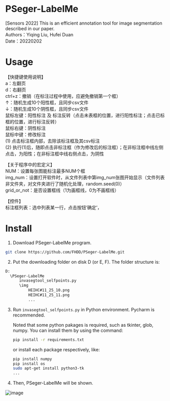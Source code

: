 # PSeger-LabelMe
[Sensors 2022] This is an efficient annotation tool for image segmentation described in our paper.
<br /> Authors：Yiqing Liu, Hufei Duan
<br /> Date：20220202

# Usage
【快捷键使用说明】
<br /> a：左翻页
<br /> d：右翻页
<br /> ctrl+z：撤销（在标注过程中使用，应避免撤销第一个框）
<br /> ↑：随机生成10个阳性框，且同步csv文件
<br /> ↓：随机生成10个阴性框，且同步csv文件
<br /> 鼠标左键：阳性标注 及 标注反转（点击未表框的位置，进行阳性标注；点击已标框的位置，进行标注反转）
<br /> 鼠标右键：阴性标注
<br /> 鼠标中键：修改标注
<br />          (1) 点击标注框内部，去除该标注框及其csv标注
 <br />         (2) 执行(1)后，随即点击非标注框（作为修改后的标注框）；在非标注框中线左侧点击，为阳性；在非标注框中线右侧点击，为阴性

【关于程序中的宏定义】
<br /> NUM：设置每张图能标注最多NUM个框
<br /> img_num：设置打开软件时，从文件列表中第img_num张图开始显示（文件列表非文件夹，对文件夹进行了随机化处理，random.seed(0)）
<br /> grid_or_not：是否设置框线（1为画框线，0为不画框线）

【控件】
<br /> 标注框列表：选中列表某一行，点击按钮‘确定’，


# Install
1. Download PSeger-LabelMe program.
```bash
git clone https://github.com/FHDD/PSeger-LabelMe.git
```

2. Put the downloading folder on disk D (or E, F). The folder structure is:
```bash
D:
  \PSeger-LabelMe
      invasegtool_selfpoints.py
      \img
          HEIHC#11_25_10.png
          HEIHC#11_25_11.png
          ...
```

3. Run ```invasegtool_selfpoints.py``` in Python environment. Pycharm is recommended.

   Noted that some python pakages is required, such as tkinter, glob, numpy. You can install them by using the command:
   ```bash
   pip install -r requirements.txt
   ```
   
   or install each package respectively, like:
   ```bash
   pip install numpy
   pip install os
   sudo apt-get install python3-tk
   ...
   ```
   
4. Then, PSeger-LabelMe will be shown.

![image](https://user-images.githubusercontent.com/39789261/182822284-ad0ef778-c6ff-4fec-a606-9e168f13229f.png)





